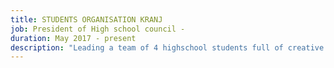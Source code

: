 ```yaml
---
title: STUDENTS ORGANISATION KRANJ
job: President of High school council -
duration: May 2017 - present
description: "Leading a team of 4 highschool students full of creative ideas, I got a chance to sharpen my communication, motivation and feedback skills. Having organised projects such as concerts, highschool trips and workshops, some of which were successful and others I learned from, I got to put my ideas to practice and organize events in their fullness- from project planning and strong, unconventional promotion to event execution and project reports."
---
```

